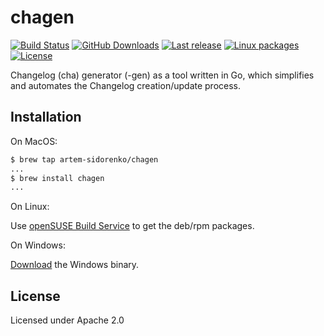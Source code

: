 chagen
======

[![Build Status](https://travis-ci.org/artem-sidorenko/chagen.svg?branch=master)](https://travis-ci.org/artem-sidorenko/chagen)
[![GitHub Downloads](https://img.shields.io/github/downloads/artem-sidorenko/chagen/total.svg)](https://github.com/artem-sidorenko/chagen/releases/latest)
[![Last release](https://img.shields.io/github/release/artem-sidorenko/chagen.svg)](https://github.com/artem-sidorenko/chagen/releases/latest)
[![Linux packages](https://img.shields.io/badge/linux%20packages-obs-brightgreen.svg)](http://software.opensuse.org//download.html?project=home%3Aartem_sidorenko%3Achagen&package=chagen)
[![License](https://img.shields.io/github/license/artem-sidorenko/chagen.svg)](https://github.com/artem-sidorenko/chagen/blob/master/LICENSE)

Changelog (cha) generator (-gen) as a tool written in Go, which
simplifies and automates the Changelog creation/update process.

Installation
------------

On MacOS:

```bash
$ brew tap artem-sidorenko/chagen
...
$ brew install chagen
...
```

On Linux:

Use [openSUSE Build Service](http://software.opensuse.org//download.html?project=home%3Aartem_sidorenko%3Achagen&package=chagen) to get the deb/rpm packages.

On Windows:

[Download](https://github.com/artem-sidorenko/chagen/releases/latest) the Windows binary.

License
-------
Licensed under Apache 2.0
